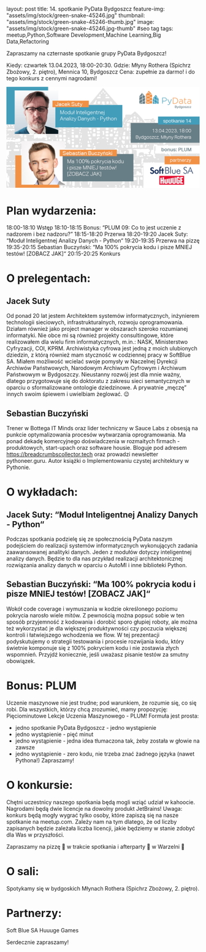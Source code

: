 layout: post
title: 14. spotkanie PyData Bydgoszcz
feature-img: "assets/img/stock/green-snake-45246.jpg"
thumbnail: "assets/img/stock/green-snake-45246-thumb.jpg"
image: "assets/img/stock/green-snake-45246.jpg-thumb" #seo tag
tags: meetup,Python,Software Development,Machine Learning,Big Data,Refactoring

Zapraszamy na czternaste spotkanie grupy PyData Bydgoszcz!

Kiedy: czwartek 13.04.2023, 18:00-20:30.
Gdzie: Młyny Rothera (Spichrz Zbożowy, 2. piętro), Mennica 10, Bydgoszcz
Cena: zupełnie za darmo! i do tego konkurs z cennymi nagrodami!

![Meetup image](/assets/img/meetups/2023.04-fb.jpg)

# Plan wydarzenia:

18:00-18:10 Wstęp
18:10-18:15 Bonus: “PLUM 09: Co to jest uczenie z nadzorem i bez nadzoru?”
18:15-18:20 Przerwa
18:20-19:20 Jacek Suty: “Moduł Inteligentnej Analizy Danych - Python“
19:20-19:35 Przerwa na pizzę
19:35-20:15 Sebastian Buczyński: “Ma 100% pokrycia kodu i pisze MNIEJ testów! [ZOBACZ JAK]“
20:15-20:25 Konkurs

# O prelegentach:

## Jacek Suty

Od ponad 20 lat jestem Architektem systemów informatycznych, inżynierem technologii sieciowych, infrastrukturalnych, rozwoju oprogramowania. Działam również jako project manager w obszarach szeroko rozumianej informatyki.
Nie obce mi są również projekty consultingowe, które realizowałem dla wielu firm informatycznych, m.in.: NASK, Ministerstwo Cyfryzacji, COI, KPRM.
Archiwistyka cyfrowa jest jedną z moich ulubionych dziedzin, z którą również mam styczność w codziennej pracy w SoftBlue SA. Miałem możliwość wcielać swoje pomysły w Naczelnej Dyrekcji Archiwów Państwowych, Narodowym Archiwum Cyfrowym i Archiwum Państwowym w Bydgoszczy.
Nieustanny rozwój jest dla mnie ważny, dlatego przygotowuje się do doktoratu z zakresu sieci semantycznych w oparciu o sformalizowane ontologie dziedzinowe.
A prywatnie „męczę” innych swoim śpiewem i uwielbiam żeglować. 😉

## Sebastian Buczyński

Trener w Bottega IT Minds oraz lider techniczny w Sauce Labs z obsesją na punkcie optymalizowania procesów wytwarzania oprogramowania. Ma ponad dekadę komercyjnego doświadczenia w rozmaitych firmach - produktowych, start-upach oraz software housie. Bloguje pod adresem https://breadcrumbscollector.tech oraz prowadzi newsletter pythoneer.guru. Autor książki o Implementowaniu czystej architektury w Pythonie.

# O wykładach:

## Jacek Suty: “Moduł Inteligentnej Analizy Danych - Python“

Podczas spotkania podzielę się ze społecznością PyData naszym podejściem do realizacji systemów informatycznych wykonujących zadania zaawansowanej analityki danych. Jeden z modułów dotyczy inteligentnej analizy danych. Będzie to dla nas przykład realizacji architektonicznej rozwiązania analizy danych w oparciu o AutoMI i inne biblioteki Python.

## Sebastian Buczyński: “Ma 100% pokrycia kodu i pisze MNIEJ testów! [ZOBACZ JAK]“

Wokół code coverage i wymuszania w kodzie określonego poziomu pokrycia narosło wiele mitów. Z pewnością można popsuć sobie w ten sposób przyjemność z kodowania i dorobić sporo głupiej roboty, ale można też wykorzystać je dla większej produktywności czy poczucia większej kontroli i łatwiejszego wchodzenia we flow. W tej prezentacji podyskutujemy o strategii testowania i procesie rozwijania kodu, który świetnie komponuje się z 100% pokryciem kodu i nie zostawia złych wspomnień. Przyjdź koniecznie, jeśli uważasz pisanie testów za smutny obowiązek.

# Bonus: PLUM
Uczenie maszynowe nie jest trudne; pod warunkiem, że rozumie się, co się robi. Dla wszystkich, którzy chcą zrozumieć, mamy propozycję: Pięciominutowe Lekcje Uczenia Maszynowego - PLUM! Formuła jest prosta:
- jedno spotkanie PyData Bydgoszcz - jedno wystąpienie
- jedno wystąpienie - pięć minut
- jedno wystąpienie - jedna idea tłumaczona tak, żeby została w głowie na zawsze
- jedno wystąpienie - zero kodu, nie trzeba znać żadnego języka (nawet Pythona!)
Zapraszamy!

# O konkursie:

Chętni uczestnicy naszego spotkania będą mogli wziąć udział w kahoocie. Nagrodami będą dwie licencje na dowolny produkt JetBrains!
Uwaga: konkurs będą mogły wygrać tylko osoby, które zapiszą się na nasze spotkanie na meetup.com. Zależy nam na tym dlatego, że od liczby zapisanych będzie zależała liczba licencji, jakie będziemy w stanie zdobyć dla Was w przyszłości.

Zapraszamy na pizzę 🍕 w trakcie spotkania i afterparty 🥳 w Warzelni 🍺

# O sali:

Spotykamy się w bydgoskich Młynach Rothera (Spichrz Zbożowy, 2. piętro).

# Partnerzy:
Soft Blue SA
Huuuge Games

Serdecznie zapraszamy!
